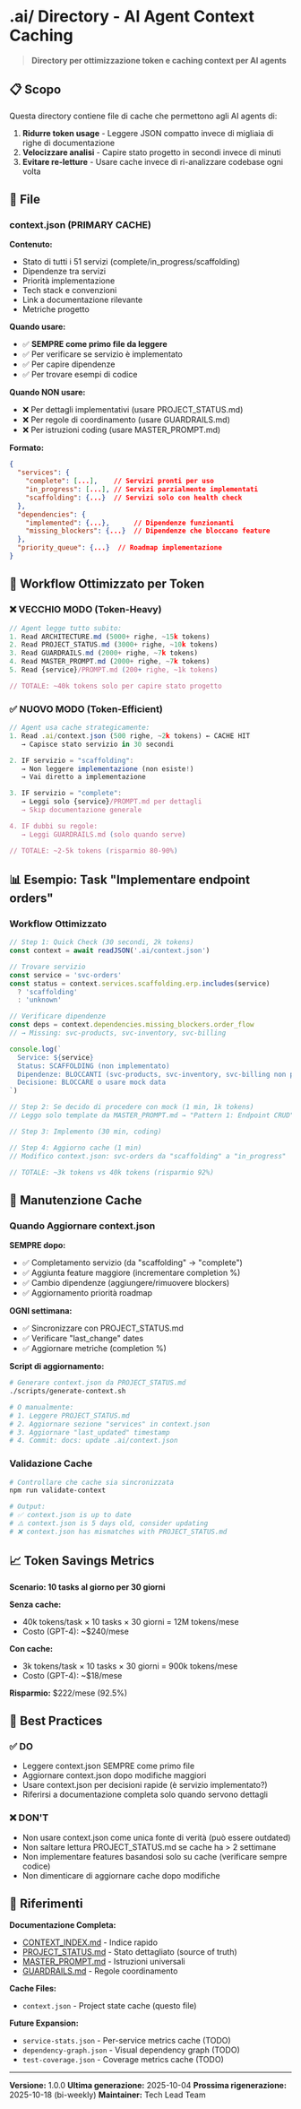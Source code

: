 # .ai/ Directory - AI Agent Context Caching

> **Directory per ottimizzazione token e caching context per AI agents**

## 📋 Scopo

Questa directory contiene file di cache che permettono agli AI agents di:
1. **Ridurre token usage** - Leggere JSON compatto invece di migliaia di righe di documentazione
2. **Velocizzare analisi** - Capire stato progetto in secondi invece di minuti
3. **Evitare re-letture** - Usare cache invece di ri-analizzare codebase ogni volta

## 📁 File

### context.json (PRIMARY CACHE)

**Contenuto:**
- Stato di tutti i 51 servizi (complete/in_progress/scaffolding)
- Dipendenze tra servizi
- Priorità implementazione
- Tech stack e convenzioni
- Link a documentazione rilevante
- Metriche progetto

**Quando usare:**
- ✅ **SEMPRE come primo file da leggere**
- ✅ Per verificare se servizio è implementato
- ✅ Per capire dipendenze
- ✅ Per trovare esempi di codice

**Quando NON usare:**
- ❌ Per dettagli implementativi (usare PROJECT_STATUS.md)
- ❌ Per regole di coordinamento (usare GUARDRAILS.md)
- ❌ Per istruzioni coding (usare MASTER_PROMPT.md)

**Formato:**
```json
{
  "services": {
    "complete": [...],    // Servizi pronti per uso
    "in_progress": [...], // Servizi parzialmente implementati
    "scaffolding": {...}  // Servizi solo con health check
  },
  "dependencies": {
    "implemented": {...},      // Dipendenze funzionanti
    "missing_blockers": {...}  // Dipendenze che bloccano feature
  },
  "priority_queue": {...}  // Roadmap implementazione
}
```

## 🔄 Workflow Ottimizzato per Token

### ❌ VECCHIO MODO (Token-Heavy)

```typescript
// Agent legge tutto subito:
1. Read ARCHITECTURE.md (5000+ righe, ~15k tokens)
2. Read PROJECT_STATUS.md (3000+ righe, ~10k tokens)
3. Read GUARDRAILS.md (2000+ righe, ~7k tokens)
4. Read MASTER_PROMPT.md (2000+ righe, ~7k tokens)
5. Read {service}/PROMPT.md (200+ righe, ~1k tokens)

// TOTALE: ~40k tokens solo per capire stato progetto
```

### ✅ NUOVO MODO (Token-Efficient)

```typescript
// Agent usa cache strategicamente:
1. Read .ai/context.json (500 righe, ~2k tokens) ← CACHE HIT
   → Capisce stato servizio in 30 secondi

2. IF servizio = "scaffolding":
   → Non leggere implementazione (non esiste!)
   → Vai diretto a implementazione

3. IF servizio = "complete":
   → Leggi solo {service}/PROMPT.md per dettagli
   → Skip documentazione generale

4. IF dubbi su regole:
   → Leggi GUARDRAILS.md (solo quando serve)

// TOTALE: ~2-5k tokens (risparmio 80-90%)
```

## 📊 Esempio: Task "Implementare endpoint orders"

### Workflow Ottimizzato

```typescript
// Step 1: Quick Check (30 secondi, 2k tokens)
const context = await readJSON('.ai/context.json')

// Trovare servizio
const service = 'svc-orders'
const status = context.services.scaffolding.erp.includes(service)
  ? 'scaffolding'
  : 'unknown'

// Verificare dipendenze
const deps = context.dependencies.missing_blockers.order_flow
// → Missing: svc-products, svc-inventory, svc-billing

console.log(`
  Service: ${service}
  Status: SCAFFOLDING (non implementato)
  Dipendenze: BLOCCANTI (svc-products, svc-inventory, svc-billing non pronti)
  Decisione: BLOCCARE o usare mock data
`)

// Step 2: Se decido di procedere con mock (1 min, 1k tokens)
// Leggo solo template da MASTER_PROMPT.md → "Pattern 1: Endpoint CRUD"

// Step 3: Implemento (30 min, coding)

// Step 4: Aggiorno cache (1 min)
// Modifico context.json: svc-orders da "scaffolding" a "in_progress"

// TOTALE: ~3k tokens vs 40k tokens (risparmio 92%)
```

## 🔧 Manutenzione Cache

### Quando Aggiornare context.json

**SEMPRE dopo:**
- ✅ Completamento servizio (da "scaffolding" → "complete")
- ✅ Aggiunta feature maggiore (incrementare completion %)
- ✅ Cambio dipendenze (aggiungere/rimuovere blockers)
- ✅ Aggiornamento priorità roadmap

**OGNI settimana:**
- ✅ Sincronizzare con PROJECT_STATUS.md
- ✅ Verificare "last_change" dates
- ✅ Aggiornare metriche (completion %)

**Script di aggiornamento:**
```bash
# Generare context.json da PROJECT_STATUS.md
./scripts/generate-context.sh

# O manualmente:
# 1. Leggere PROJECT_STATUS.md
# 2. Aggiornare sezione "services" in context.json
# 3. Aggiornare "last_updated" timestamp
# 4. Commit: docs: update .ai/context.json
```

### Validazione Cache

```bash
# Controllare che cache sia sincronizzata
npm run validate-context

# Output:
# ✅ context.json is up to date
# ⚠️ context.json is 5 days old, consider updating
# ❌ context.json has mismatches with PROJECT_STATUS.md
```

## 📈 Token Savings Metrics

**Scenario: 10 tasks al giorno per 30 giorni**

**Senza cache:**
- 40k tokens/task × 10 tasks × 30 giorni = 12M tokens/mese
- Costo (GPT-4): ~$240/mese

**Con cache:**
- 3k tokens/task × 10 tasks × 30 giorni = 900k tokens/mese
- Costo (GPT-4): ~$18/mese

**Risparmio:** $222/mese (92.5%)

## 🎯 Best Practices

### ✅ DO

- Leggere context.json SEMPRE come primo file
- Aggiornare context.json dopo modifiche maggiori
- Usare context.json per decisioni rapide (è servizio implementato?)
- Riferirsi a documentazione completa solo quando servono dettagli

### ❌ DON'T

- Non usare context.json come unica fonte di verità (può essere outdated)
- Non saltare lettura PROJECT_STATUS.md se cache ha > 2 settimane
- Non implementare features basandosi solo su cache (verificare sempre codice)
- Non dimenticare di aggiornare cache dopo modifiche

## 🔗 Riferimenti

**Documentazione Completa:**
- [CONTEXT_INDEX.md](../CONTEXT_INDEX.md) - Indice rapido
- [PROJECT_STATUS.md](../PROJECT_STATUS.md) - Stato dettagliato (source of truth)
- [MASTER_PROMPT.md](../MASTER_PROMPT.md) - Istruzioni universali
- [GUARDRAILS.md](../GUARDRAILS.md) - Regole coordinamento

**Cache Files:**
- `context.json` - Project state cache (questo file)

**Future Expansion:**
- `service-stats.json` - Per-service metrics cache (TODO)
- `dependency-graph.json` - Visual dependency graph (TODO)
- `test-coverage.json` - Coverage metrics cache (TODO)

---

**Versione:** 1.0.0
**Ultima generazione:** 2025-10-04
**Prossima rigenerazione:** 2025-10-18 (bi-weekly)
**Maintainer:** Tech Lead Team
